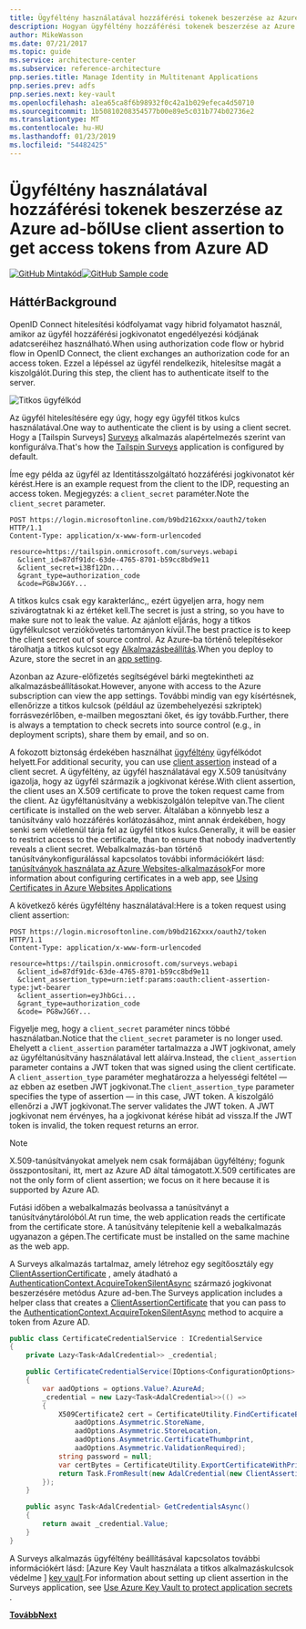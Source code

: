 ```yaml
---
title: Ügyféltény használatával hozzáférési tokenek beszerzése az Azure ad-ből
description: Hogyan ügyféltény hozzáférési tokenek beszerzése az Azure ad-ből.
author: MikeWasson
ms.date: 07/21/2017
ms.topic: guide
ms.service: architecture-center
ms.subservice: reference-architecture
pnp.series.title: Manage Identity in Multitenant Applications
pnp.series.prev: adfs
pnp.series.next: key-vault
ms.openlocfilehash: a1ea65ca8f6b98932f0c42a1b029efeca4d50710
ms.sourcegitcommit: 1b50810208354577b00e89e5c031b774b02736e2
ms.translationtype: MT
ms.contentlocale: hu-HU
ms.lasthandoff: 01/23/2019
ms.locfileid: "54482425"
---
```

# <a name="use-client-assertion-to-get-access-tokens-from-azure-ad"></a><span data-ttu-id="d59a9-103">Ügyféltény használatával hozzáférési tokenek beszerzése az Azure ad-ből</span><span class="sxs-lookup"><span data-stu-id="d59a9-103">Use client assertion to get access tokens from Azure AD</span></span>

<span data-ttu-id="d59a9-104">[![GitHub](../_images/github.png) Mintakód][sample application]</span><span class="sxs-lookup"><span data-stu-id="d59a9-104">[![GitHub](../_images/github.png) Sample code][sample application]</span></span>

## <a name="background"></a><span data-ttu-id="d59a9-105">Háttér</span><span class="sxs-lookup"><span data-stu-id="d59a9-105">Background</span></span>

<span data-ttu-id="d59a9-106">OpenID Connect hitelesítési kódfolyamat vagy hibrid folyamatot használ, amikor az ügyfél hozzáférési jogkivonatot engedélyezési kódjának adatcseréihez használható.</span><span class="sxs-lookup"><span data-stu-id="d59a9-106">When using authorization code flow or hybrid flow in OpenID Connect, the client exchanges an authorization code for an access token.</span></span> <span data-ttu-id="d59a9-107">Ezzel a lépéssel az ügyfél rendelkezik, hitelesítse magát a kiszolgálót.</span><span class="sxs-lookup"><span data-stu-id="d59a9-107">During this step, the client has to authenticate itself to the server.</span></span>

![Titkos ügyfélkód](./images/client-secret.png)

<span data-ttu-id="d59a9-109">Az ügyfél hitelesítésére egy úgy, hogy egy ügyfél titkos kulcs használatával.</span><span class="sxs-lookup"><span data-stu-id="d59a9-109">One way to authenticate the client is by using a client secret.</span></span> <span data-ttu-id="d59a9-110">Hogy a [Tailspin Surveys] [ Surveys] alkalmazás alapértelmezés szerint van konfigurálva.</span><span class="sxs-lookup"><span data-stu-id="d59a9-110">That's how the [Tailspin Surveys][Surveys] application is configured by default.</span></span>

<span data-ttu-id="d59a9-111">Íme egy példa az ügyfél az Identitásszolgáltató hozzáférési jogkivonatot kér kérést.</span><span class="sxs-lookup"><span data-stu-id="d59a9-111">Here is an example request from the client to the IDP, requesting an access token.</span></span> <span data-ttu-id="d59a9-112">Megjegyzés: a `client_secret` paraméter.</span><span class="sxs-lookup"><span data-stu-id="d59a9-112">Note the `client_secret` parameter.</span></span>

```http
POST https://login.microsoftonline.com/b9bd2162xxx/oauth2/token HTTP/1.1
Content-Type: application/x-www-form-urlencoded

resource=https://tailspin.onmicrosoft.com/surveys.webapi
  &client_id=87df91dc-63de-4765-8701-b59cc8bd9e11
  &client_secret=i3Bf12Dn...
  &grant_type=authorization_code
  &code=PG8wJG6Y...
```

<span data-ttu-id="d59a9-113">A titkos kulcs csak egy karakterlánc,, ezért ügyeljen arra, hogy nem szivárogtatnak ki az értéket kell.</span><span class="sxs-lookup"><span data-stu-id="d59a9-113">The secret is just a string, so you have to make sure not to leak the value.</span></span> <span data-ttu-id="d59a9-114">Az ajánlott eljárás, hogy a titkos ügyfélkulcsot verziókövetés tartományon kívül.</span><span class="sxs-lookup"><span data-stu-id="d59a9-114">The best practice is to keep the client secret out of source control.</span></span> <span data-ttu-id="d59a9-115">Az Azure-ba történő telepítésekor tárolhatja a titkos kulcsot egy [Alkalmazásbeállítás][configure-web-app].</span><span class="sxs-lookup"><span data-stu-id="d59a9-115">When you deploy to Azure, store the secret in an [app setting][configure-web-app].</span></span>

<span data-ttu-id="d59a9-116">Azonban az Azure-előfizetés segítségével bárki megtekintheti az alkalmazásbeállításokat.</span><span class="sxs-lookup"><span data-stu-id="d59a9-116">However, anyone with access to the Azure subscription can view the app settings.</span></span> <span data-ttu-id="d59a9-117">További mindig van egy kísértésnek, ellenőrizze a titkos kulcsok (például az üzembehelyezési szkriptek) forrásvezérlőben, e-mailben megosztani őket, és így tovább.</span><span class="sxs-lookup"><span data-stu-id="d59a9-117">Further, there is always a temptation to check secrets into source control (e.g., in deployment scripts), share them by email, and so on.</span></span>

<span data-ttu-id="d59a9-118">A fokozott biztonság érdekében használhat [ügyféltény] ügyfélkódot helyett.</span><span class="sxs-lookup"><span data-stu-id="d59a9-118">For additional security, you can use [client assertion] instead of a client secret.</span></span> <span data-ttu-id="d59a9-119">A ügyféltény, az ügyfél használatával egy X.509 tanúsítvány igazolja, hogy az ügyfél származik a jogkivonat kérése.</span><span class="sxs-lookup"><span data-stu-id="d59a9-119">With client assertion, the client uses an X.509 certificate to prove the token request came from the client.</span></span> <span data-ttu-id="d59a9-120">Az ügyféltanúsítvány a webkiszolgálón telepítve van.</span><span class="sxs-lookup"><span data-stu-id="d59a9-120">The client certificate is installed on the web server.</span></span> <span data-ttu-id="d59a9-121">Általában a könnyebb lesz a tanúsítvány való hozzáférés korlátozásához, mint annak érdekében, hogy senki sem véletlenül tárja fel az ügyfél titkos kulcs.</span><span class="sxs-lookup"><span data-stu-id="d59a9-121">Generally, it will be easier to restrict access to the certificate, than to ensure that nobody inadvertently reveals a client secret.</span></span> <span data-ttu-id="d59a9-122">Webalkalmazás-ban történő tanúsítványkonfigurálással kapcsolatos további információkért lásd: [tanúsítványok használata az Azure Websites-alkalmazások][using-certs-in-websites]</span><span class="sxs-lookup"><span data-stu-id="d59a9-122">For more information about configuring certificates in a web app, see [Using Certificates in Azure Websites Applications][using-certs-in-websites]</span></span>

<span data-ttu-id="d59a9-123">A következő kérés ügyféltény használatával:</span><span class="sxs-lookup"><span data-stu-id="d59a9-123">Here is a token request using client assertion:</span></span>

```http
POST https://login.microsoftonline.com/b9bd2162xxx/oauth2/token HTTP/1.1
Content-Type: application/x-www-form-urlencoded

resource=https://tailspin.onmicrosoft.com/surveys.webapi
  &client_id=87df91dc-63de-4765-8701-b59cc8bd9e11
  &client_assertion_type=urn:ietf:params:oauth:client-assertion-type:jwt-bearer
  &client_assertion=eyJhbGci...
  &grant_type=authorization_code
  &code= PG8wJG6Y...
```

<span data-ttu-id="d59a9-124">Figyelje meg, hogy a `client_secret` paraméter nincs többé használatban.</span><span class="sxs-lookup"><span data-stu-id="d59a9-124">Notice that the `client_secret` parameter is no longer used.</span></span> <span data-ttu-id="d59a9-125">Ehelyett a `client_assertion` paraméter tartalmazza a JWT jogkivonat, amely az ügyféltanúsítvány használatával lett aláírva.</span><span class="sxs-lookup"><span data-stu-id="d59a9-125">Instead, the `client_assertion` parameter contains a JWT token that was signed using the client certificate.</span></span> <span data-ttu-id="d59a9-126">A `client_assertion_type` paraméter meghatározza a helyességi feltétel &mdash; az ebben az esetben JWT jogkivonat.</span><span class="sxs-lookup"><span data-stu-id="d59a9-126">The `client_assertion_type` parameter specifies the type of assertion &mdash; in this case, JWT token.</span></span> <span data-ttu-id="d59a9-127">A kiszolgáló ellenőrzi a JWT jogkivonat.</span><span class="sxs-lookup"><span data-stu-id="d59a9-127">The server validates the JWT token.</span></span> <span data-ttu-id="d59a9-128">A JWT jogkivonat nem érvényes, ha a jogkivonat kérése hibát ad vissza.</span><span class="sxs-lookup"><span data-stu-id="d59a9-128">If the JWT token is invalid, the token request returns an error.</span></span>

> [!NOTE]
> <span data-ttu-id="d59a9-129">X.509-tanúsítványokat amelyek nem csak formájában ügyféltény; fogunk összpontosítani, itt, mert az Azure AD által támogatott.</span><span class="sxs-lookup"><span data-stu-id="d59a9-129">X.509 certificates are not the only form of client assertion; we focus on it here because it is supported by Azure AD.</span></span>

<span data-ttu-id="d59a9-130">Futási időben a webalkalmazás beolvassa a tanúsítványt a tanúsítványtárolóból.</span><span class="sxs-lookup"><span data-stu-id="d59a9-130">At run time, the web application reads the certificate from the certificate store.</span></span> <span data-ttu-id="d59a9-131">A tanúsítvány telepítenie kell a webalkalmazás ugyanazon a gépen.</span><span class="sxs-lookup"><span data-stu-id="d59a9-131">The certificate must be installed on the same machine as the web app.</span></span>

<span data-ttu-id="d59a9-132">A Surveys alkalmazás tartalmaz, amely létrehoz egy segítőosztály egy [ClientAssertionCertificate](/dotnet/api/microsoft.identitymodel.clients.activedirectory.clientassertioncertificate) , amely átadható a [AuthenticationContext.AcquireTokenSilentAsync](/dotnet/api/microsoft.identitymodel.clients.activedirectory.authenticationcontext.acquiretokensilentasync) származó jogkivonat beszerzésére metódus Azure ad-ben.</span><span class="sxs-lookup"><span data-stu-id="d59a9-132">The Surveys application includes a helper class that creates a [ClientAssertionCertificate](/dotnet/api/microsoft.identitymodel.clients.activedirectory.clientassertioncertificate) that you can pass to the [AuthenticationContext.AcquireTokenSilentAsync](/dotnet/api/microsoft.identitymodel.clients.activedirectory.authenticationcontext.acquiretokensilentasync) method to acquire a token from Azure AD.</span></span>

```csharp
public class CertificateCredentialService : ICredentialService
{
    private Lazy<Task<AdalCredential>> _credential;

    public CertificateCredentialService(IOptions<ConfigurationOptions> options)
    {
        var aadOptions = options.Value?.AzureAd;
        _credential = new Lazy<Task<AdalCredential>>(() =>
        {
            X509Certificate2 cert = CertificateUtility.FindCertificateByThumbprint(
                aadOptions.Asymmetric.StoreName,
                aadOptions.Asymmetric.StoreLocation,
                aadOptions.Asymmetric.CertificateThumbprint,
                aadOptions.Asymmetric.ValidationRequired);
            string password = null;
            var certBytes = CertificateUtility.ExportCertificateWithPrivateKey(cert, out password);
            return Task.FromResult(new AdalCredential(new ClientAssertionCertificate(aadOptions.ClientId, new X509Certificate2(certBytes, password))));
        });
    }

    public async Task<AdalCredential> GetCredentialsAsync()
    {
        return await _credential.Value;
    }
}
```

<span data-ttu-id="d59a9-133">A Surveys alkalmazás ügyféltény beállításával kapcsolatos további információkért lásd: [Azure Key Vault használata a titkos alkalmazáskulcsok védelme ] [ key vault].</span><span class="sxs-lookup"><span data-stu-id="d59a9-133">For information about setting up client assertion in the Surveys application, see [Use Azure Key Vault to protect application secrets ][key vault].</span></span>

<span data-ttu-id="d59a9-134">[**Tovább**][key vault]</span><span class="sxs-lookup"><span data-stu-id="d59a9-134">[**Next**][key vault]</span></span>

<!-- links -->

[configure-web-app]: /azure/app-service-web/web-sites-configure/
[azure-management-portal]: https://portal.azure.com
[ügyféltény]: https://tools.ietf.org/html/rfc7521
[client assertion]: https://tools.ietf.org/html/rfc7521
[key vault]: key-vault.md
[Setup-KeyVault]: https://github.com/mspnp/multitenant-saas-guidance/blob/master/scripts/Setup-KeyVault.ps1
[Surveys]: tailspin.md
[using-certs-in-websites]: https://azure.microsoft.com/blog/using-certificates-in-azure-websites-applications/

[sample application]: https://github.com/mspnp/multitenant-saas-guidance
